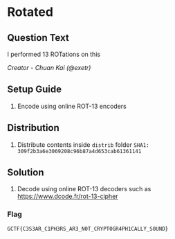 # Rotated

## Question Text
I performed 13 ROTations on this

*Creator - Chuan Kai (@exetr)*

## Setup Guide
1. Encode using online ROT-13 encoders

## Distribution
1. Distribute contents inside `distrib` folder
`SHA1: 309f2b3a6e3069208c96b87a4d653cab61361141`

## Solution
1. Decode using online ROT-13 decoders such as https://www.dcode.fr/rot-13-cipher
### Flag
`GCTF{C3S3AR_C1PH3RS_AR3_N0T_CRYPT0GR4PH1CALLY_S0UND}`